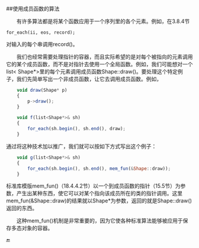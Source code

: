 ##使用成员函数的算法

&emsp;&emsp;有许多算法都是将某个函数应用于一个序列里的各个元素。例如，在3.8.4节

    for_each(ii, eos, record);
    
对输入的每个串调用record()。

&emsp;&emsp;我们也经常需要处理指针的容器，而且实际希望的是对每个被指向的元素调用它的某个成员函数，而不是对指针去使用一个全局函数。例如，我们可能想对一个list< Shape*>里的每个元素调用成员函数Shape::draw()。要处理这个特定例子，我们先简单写出一个非成员函数，让它去调用成员函数。例如，

```javascript
    void draw(Shape* p)
    {
        p->draw();
    }
    
    void f(list<Shape*>& sh)
    {
        for_each(sh.begin(), sh.end(), draw);
    }
```

通过将这种技术加以推广，我们就可以按如下方式写出这个例子：

```javascript
    void g(list<Shape*>& sh)
    {
        for_each(sh.begin(), sh.end(), mem_fun(&Shape::draw));
    }
```

标准库模版mem_fun()（18.4.4.2节）以一个到成员函数的指针（15.5节）为参数，产生出某种东西，使它可以对某个指向该成员所在的类的指针调用。这里mem_fun(&Shape::draw)的结果就以Shape*为参数，返回的就是Shape::draw()返回的东西。

&emsp;&emsp;这种mem_fun()机制是非常重要的，因为它使各种标准算法能够被应用于保存多态对象的容器。

🔚